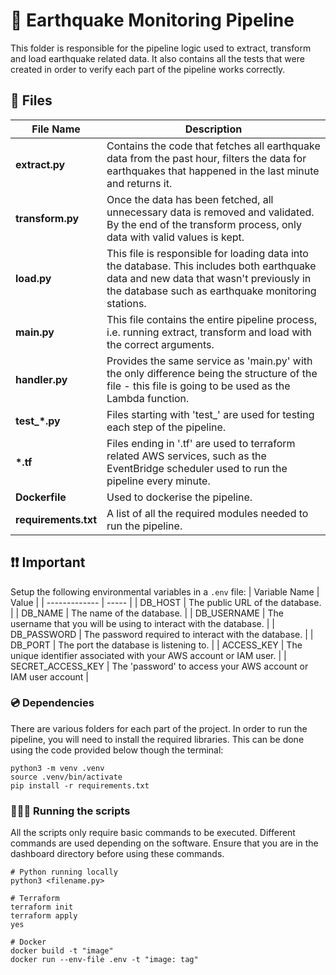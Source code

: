 # 🔧 Earthquake Monitoring Pipeline
This folder is responsible for the pipeline logic used to extract, transform and load earthquake related data. It also contains all the tests that were created in order to verify each part of the pipeline works correctly.
## 📁 Files
| File Name | Description |
| ----------| ----------- |
| **extract.py** | Contains the code that fetches all earthquake data from the past hour, filters the data for earthquakes that happened in the last minute and returns it. |
| **transform.py** | Once the data has been fetched, all unnecessary data is removed and validated. By the end of the transform process, only data with valid values is kept. | 
| **load.py** | This file is responsible for loading data into the database. This includes both earthquake data and new data that wasn't previously in the database such as earthquake monitoring stations. |
| **main.py** | This file contains the entire pipeline process, i.e. running extract, transform and load with the correct arguments. | 
| **handler.py** | Provides the same service as 'main.py' with the only difference being the structure of the file - this file is going to be used as the Lambda function. |
| **test_*.py** | Files starting with 'test_' are used for testing each step of the pipeline. |
| **\*.tf** | Files ending in '.tf' are used to terraform related AWS services, such as the EventBridge scheduler used to run the pipeline every minute. |
| **Dockerfile** | Used to dockerise the pipeline. |
| **requirements.txt** | A list of all the required modules needed to run the pipeline. |

## ❗️❗️ Important
Setup the following environmental variables in a `.env` file:
| Variable Name | Value |
| ------------- | ----- |
| DB_HOST | The public URL of the database. |
| DB_NAME | The name of the database. |
| DB_USERNAME | The username that you will be using to interact with the database. |
| DB_PASSWORD | The password required to interact with the database. |
| DB_PORT | The port the database is listening to. |
| ACCESS_KEY | The unique identifier associated with your AWS account or IAM user.  |
| SECRET_ACCESS_KEY | The 'password' to access your AWS account or IAM user account |

### 💿  Dependencies
There are various folders for each part of the project. In order to run the pipeline, you will need to install the required libraries. This can be done using the code provided below though the terminal:
```
python3 -m venv .venv
source .venv/bin/activate
pip install -r requirements.txt
```

### 🏃‍♂️‍➡️ Running the scripts
All the scripts only require basic commands to be executed. Different commands are used depending on the software. Ensure that you are in the dashboard directory before using these commands.
```
# Python running locally
python3 <filename.py>

# Terraform
terraform init
terraform apply
yes

# Docker
docker build -t "image"
docker run --env-file .env -t "image: tag"
```